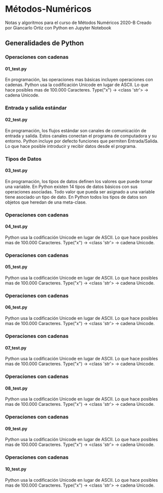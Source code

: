 # Métodos-Numéricos
Notas y algoritmos para el curso de Métodos Numéricos 2020-B
Creado por Giancarlo Ortiz con Python en Jupyter Notebook

## Generalidades de Python

### Operaciones con cadenas
#### 01_test.py
En programación, las operaciones mas básicas incluyen operaciones con cadenas.
Python usa la codificación Unicode en lugar de ASCII.
Lo que hace posibles mas de 100.000 Caracteres.
Type("x") → <class 'str'> → cadena Unicode. 

### Entrada y salida estándar
#### 02_test.py
En programación, los flujos estándar son canales de comunicación de entrada y salida.
Estos canales conectan el programa de computadora y su entorno.
Python incluye por defecto funciones que permiten Entrada/Salida.
Lo que hace posible introducir y recibir datos desde el programa. 

### Tipos de Datos 
#### 03_test.py
En programación, los tipos de datos definen los valores que puede tomar una variable.
En Python existen 14 tipos de datos básicos con sus operaciones asociadas.
Todo valor que pueda ser asignado a una variable tiene asociado un tipo de dato.
En Python todos los tipos de datos son objetos que heredan de una meta-clase.  

### Operaciones con cadenas
#### 04_test.py
Python usa la codificación Unicode en lugar de ASCII.
Lo que hace posibles mas de 100.000 Caracteres.
Type("x") → <class 'str'> → cadena Unicode. 

### Operaciones con cadenas
#### 05_test.py
Python usa la codificación Unicode en lugar de ASCII.
Lo que hace posibles mas de 100.000 Caracteres.
Type("x") → <class 'str'> → cadena Unicode. 

### Operaciones con cadenas
#### 06_test.py
Python usa la codificación Unicode en lugar de ASCII.
Lo que hace posibles mas de 100.000 Caracteres.
Type("x") → <class 'str'> → cadena Unicode. 

### Operaciones con cadenas
#### 07_test.py
Python usa la codificación Unicode en lugar de ASCII.
Lo que hace posibles mas de 100.000 Caracteres.
Type("x") → <class 'str'> → cadena Unicode. 

### Operaciones con cadenas
#### 08_test.py
Python usa la codificación Unicode en lugar de ASCII.
Lo que hace posibles mas de 100.000 Caracteres.
Type("x") → <class 'str'> → cadena Unicode. 

### Operaciones con cadenas
#### 09_test.py
Python usa la codificación Unicode en lugar de ASCII.
Lo que hace posibles mas de 100.000 Caracteres.
Type("x") → <class 'str'> → cadena Unicode. 

### Operaciones con cadenas
#### 10_test.py
Python usa la codificación Unicode en lugar de ASCII.
Lo que hace posibles mas de 100.000 Caracteres.
Type("x") → <class 'str'> → cadena Unicode. 